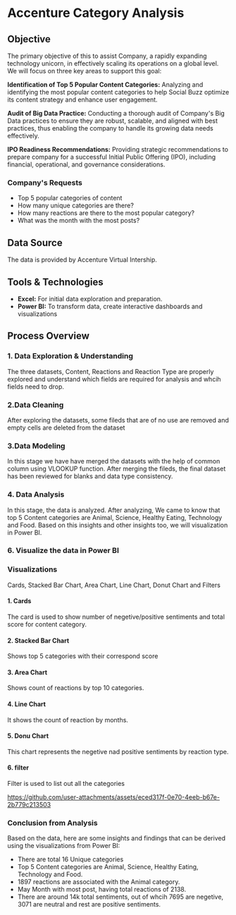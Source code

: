 # Accenture Category Analysis

## Objective
The primary objective of this to assist Company, a rapidly expanding technology unicorn, in effectively scaling its operations on a global level. We will focus on three key areas to support this goal:

**Identification of Top 5 Popular Content Categories:** Analyzing and identifying the most popular content categories to help Social Buzz optimize its content strategy and enhance user engagement.

**Audit of Big Data Practice:** Conducting a thorough audit of Company's Big Data practices to ensure they are robust, scalable, and aligned with best practices, thus enabling the company to handle its growing data needs effectively.

**IPO Readiness Recommendations:** Providing strategic recommendations to prepare company for a successful Initial Public Offering (IPO), including financial, operational, and governance considerations.

### Company's Requests
- Top 5 popular categories of content
- How many unique categories are there?
- How many reactions are there to the most popular category?
- What was the month with the most posts?

## Data Source
The data is provided by Accenture Virtual Intership.

## Tools & Technologies
- **Excel:** For initial data exploration and preparation.
- **Power BI:** To transform data, create interactive dashboards and visualizations

## Process Overview 
### 1. Data Exploration & Understanding
The three datasets, Content, Reactions and Reaction Type are properly explored and understand which fields are required for analysis and whcih fields need to drop.


### 2.Data Cleaning
After exploring the datasets, some fileds that are of no use are removed and empty cells are deleted from the dataset


### 3.Data Modeling
In this stage we have have merged the datasets with the help of common column using VLOOKUP function. After merging the fileds, the final dataset has been reviewed for blanks and data type consistency.

### 4. Data Analysis
In this stage, the data is analyzed. After analyzing, We came to know that top 5 Content categories are Animal, Science, Healthy Eating, Technology and Food.
Based on this insights and other insights too, we will visualization in Power BI.


### 6. Visualize the data in Power BI

### Visualizations

Cards, Stacked Bar Chart, Area Chart, Line Chart, Donut Chart and Filters

#### 1. Cards

The card is used to show number of negetive/positive sentiments and total score for content category.

#### 2. Stacked Bar Chart

Shows top 5 categories with their correspond score

#### 3. Area Chart

Shows count of reactions by top 10 categories.

#### 4. Line Chart

It shows the count of reaction by months.

#### 5. Donu Chart

This chart represents the negetive nad positive sentiments by reaction type.

#### 6. filter

Filter is used to list out all the categories

https://github.com/user-attachments/assets/eced317f-0e70-4eeb-b67e-2b779c213503

### Conclusion from Analysis
Based on the data, here are some insights and findings that can be derived using the visualizations from Power BI:

- There are total 16 Unique categories
- Top 5 Content categories are Animal, Science, Healthy Eating, Technology and Food.
- 1897 reactions are associated with the Animal category.
- May Month with most post, having total reactions of 2138.
- There are around 14k total sentiments, out of whcih 7695 are negetive, 3071 are neutral and rest are positive sentiments.
